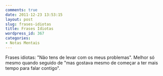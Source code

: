 ```yaml
---
comments: true
date: 2011-12-23 13:53:15
layout: post
slug: frases-idiotas
title: Frases Idiotas
wordpress_id: 367
categories:
- Notas Mentais
---
```


Frases idiotas: "Não tens de levar com os meus problemas".
Melhor só mesmo quando seguido de "mas gostava mesmo de começar a ter mais tempo para falar contigo".
